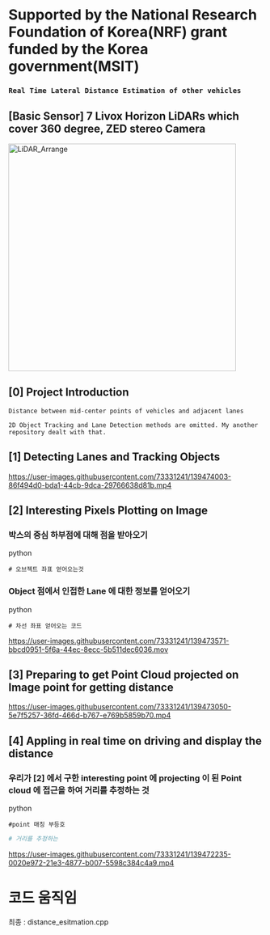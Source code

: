# Supported by the National Research Foundation of Korea(NRF) grant funded by the Korea government(MSIT)

### `Real Time Lateral Distance Estimation of other vehicles`

## [Basic Sensor] 7 Livox Horizon LiDARs which cover 360 degree, ZED stereo Camera
<img width="450" alt="LiDAR_Arrange" src="https://user-images.githubusercontent.com/73331241/139469477-5e33ac45-71a2-47df-b833-db787c210d53.jpg">

## [0] Project Introduction

`Distance between mid-center points of vehicles and adjacent lanes`


`2D Object Tracking and Lane Detection methods are omitted. My another repository dealt with that.`

## [1] Detecting Lanes and Tracking Objects

https://user-images.githubusercontent.com/73331241/139474003-86f494d0-bda1-44cb-9dca-29766638d81b.mp4

## [2] Interesting Pixels Plotting on Image

### 박스의 중심 하부점에 대해 점을 받아오기
python
```
# 오브젝트 좌표 얻어오는것
```
### Object 점에서 인접한 Lane 에 대한 정보를 얻어오기
python
```
# 차선 좌표 얻어오는 코드
```

https://user-images.githubusercontent.com/73331241/139473571-bbcd0951-5f6a-44ec-8ecc-5b511dec6036.mov

## [3] Preparing to get Point Cloud projected on Image point for getting distance

https://user-images.githubusercontent.com/73331241/139473050-5e7f5257-36fd-466d-b767-e769b5859b70.mp4

## [4] Appling in real time on driving and display the distance

### 우리가 [2] 에서 구한 interesting point 에 projecting 이 된 Point cloud 에 접근을 하여 거리를 추정하는 것
python
```
#point 매칭 부등호 
```

```python
# 거리를 추정하는 
```

https://user-images.githubusercontent.com/73331241/139472235-0020e972-21e3-4877-b007-5598c384c4a9.mp4



# 코드 움직임


최종 : distance_esitmation.cpp
